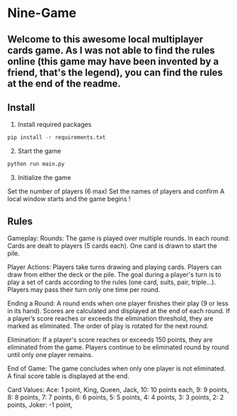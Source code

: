 # Nine-Game

## Welcome to this awesome local multiplayer cards game. As I was not able to find the rules online (this game may have been invented by a friend, that's the legend), you can find the rules at the end of the readme.

## Install

1. Install required packages

```bash
pip install -r requirements.txt
```

2. Start the game

```bash
python run main.py
```

3. Initialize the game

Set the number of players (6 max)
Set the names of players and confirm
A local window starts and the game begins !

## Rules

Gameplay:
Rounds: The game is played over multiple rounds. In each round:
Cards are dealt to players (5 cards each).
One card is drawn to start the pile.

Player Actions:
Players take turns drawing and playing cards.
Players can draw from either the deck or the pile.
The goal during a player's turn is to play a set of cards according to the rules (one card, suits, pair, triple...).
Players may pass their turn only one time per round.

Ending a Round:
A round ends when one player finishes their play (9 or less in its hand).
Scores are calculated and displayed at the end of each round. 
If a player’s score reaches or exceeds the elimination threshold, they are marked as eliminated.
The order of play is rotated for the next round.

Elimination:
If a player's score reaches or exceeds 150 points, they are eliminated from the game.
Players continue to be eliminated round by round until only one player remains.

End of Game:
The game concludes when only one player is not eliminated. A final score table is displayed at the end.

Card Values:
Ace: 1 point,
King, Queen, Jack, 10: 10 points each,
9: 9 points,
8: 8 points,
7: 7 points,
6: 6 points,
5: 5 points,
4: 4 points,
3: 3 points,
2: 2 points,
Joker: -1 point,
